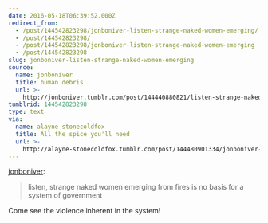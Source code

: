 ```yaml
---
date: 2016-05-18T06:39:52.000Z
redirect_from:
  - /post/144542823298/jonboniver-listen-strange-naked-women-emerging/
  - /post/144542823298/
  - /post/144542823298/jonboniver-listen-strange-naked-women-emerging
  - /post/144542823298
slug: jonboniver-listen-strange-naked-women-emerging
source:
  name: jonboniver
  title: human debris
  url: >-
    http://jonboniver.tumblr.com/post/144440880821/listen-strange-naked-women-emerging-from-fires-is
tumblrid: 144542823298
type: text
via:
  name: alayne-stonecoldfox
  title: All the spice you'll need
  url: >-
    http://alayne-stonecoldfox.tumblr.com/post/144480901334/jonboniver-listen-strange-naked-women-emerging
---
```

<p><a class="tumblr_blog" href="http://jonboniver.tumblr.com/post/144440880821">jonboniver</a>:</p>
<blockquote>
<p>listen, strange naked women emerging from fires is no basis for a system of government</p>
</blockquote>

<p>Come see the violence inherent in the system!</p>
